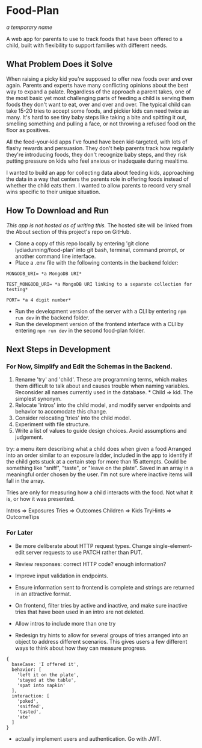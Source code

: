 # Food-Plan

*a temporary name*

A web app for parents to use to track foods that have been offered to a child, built with flexibility to support families with different needs.

## What Problem Does it Solve

When raising a picky kid you're supposed to offer new foods over and over again. 
Parents and experts have many conflicting opinions about the best way to expand a palate. Regardless of the approach a parent takes, one of the most basic yet most challenging parts of feeding a child is serving them foods they don't want to eat, over and over and over.  The typical child can take 15-20 tries to accept some foods, and pickier kids can need twice as many.  It's hard to see tiny baby steps like taking a bite and spitting it out, smelling something and pulling a face, or not throwing a refused food on the floor as positives. 

All the feed-your-kid apps I've found have been kid-targeted, with lots of flashy rewards and persuasion. 
They don't help parents track how regularly they're introducing foods, they don't recognize baby steps, and they risk putting pressure on kids who feel anxious or inadequate during mealtime.

I wanted to build an app for collecting data about feeding kids, approaching the data in a way that centers the parents role in offering foods instead of whether the child eats them. I wanted to allow parents to record very small wins specific to their unique situation.

## How To Download and Run

*This app is not hosted as of writing this.*
The hosted site will be linked from the About section of this project's repo on GitHub.

* Clone a copy of this repo locally by entering 'git clone lydiadunning/food-plan' into git bash, terminal, command prompt, or another command line interface.
* Place a .env file with the following contents in the backend folder:
```
MONGODB_URI= *a MongoDB URI*

TEST_MONGODB_URI= *a MongoDB URI linking to a separate collection for testing*

PORT= *a 4 digit number*
```
* Run the development version of the server with a CLI by entering `npm run dev` in the backend folder.
* Run the development version of the frontend interface with a CLI by entering `npm run dev` in the second food-plan folder.

## Next Steps in Development

### For Now, Simplify and Edit the Schemas in the Backend. 
  1. Rename 'try' and 'child'. These are programming terms, which makes them difficult to talk about and causes trouble when naming variables. Reconsider all names currently used in the database.
    * Child => kid. The simplest synonym.
  2. Relocate 'intros' into the child model, and modify server endpoints and behavior to accomodate this change.
  3. Consider relocating 'tries' into the child model. 
  4. Experiment with file structure.
  5. Write a list of values to guide design choices. Avoid assumptions and judgement.

try: a menu item describing what a child does when given a food
Arranged into an order similar to an exposure ladder, included in the app to identify if the child gets stuck at a certain step for more than 15 attempts. Could be something like "sniff", "taste", or "leave on the plate". Saved in an array in a meaningful order chosen by the user. I'm not sure where inactive items will fall in the array.

Tries are only for measuring how a child interacts with the food. Not what it is, or how it was presented.



Intros => Exposures
Tries => Outcomes
Children => Kids
TryHints => OutcomeTips

### For Later
* Be more deliberate about HTTP request types. Change single-element-edit server requests to use PATCH rather than PUT.

* Review responses: correct HTTP code? enough information? 

* Improve input validation in endpoints.

* Ensure information sent to frontend is complete and strings are returned in an attractive format.

* On frontend, filter tries by active and inactive, and make sure inactive tries that have been used in an intro are not deleted.

* Allow intros to include more than one try

* Redesign try hints to allow for several groups of tries arranged into an object to address different scenarios. This gives users a few different ways to think about how they can measure progress.
```
{
  baseCase: 'I offered it',
  behavior: [
    'left it on the plate',
    'stayed at the table',
    'spat into napkin'
  ],
  interaction: [
    'poked',
    'sniffed',
    'tasted',
    'ate'
  ]
}
```

* actually implement users and authentication. Go with JWT.

